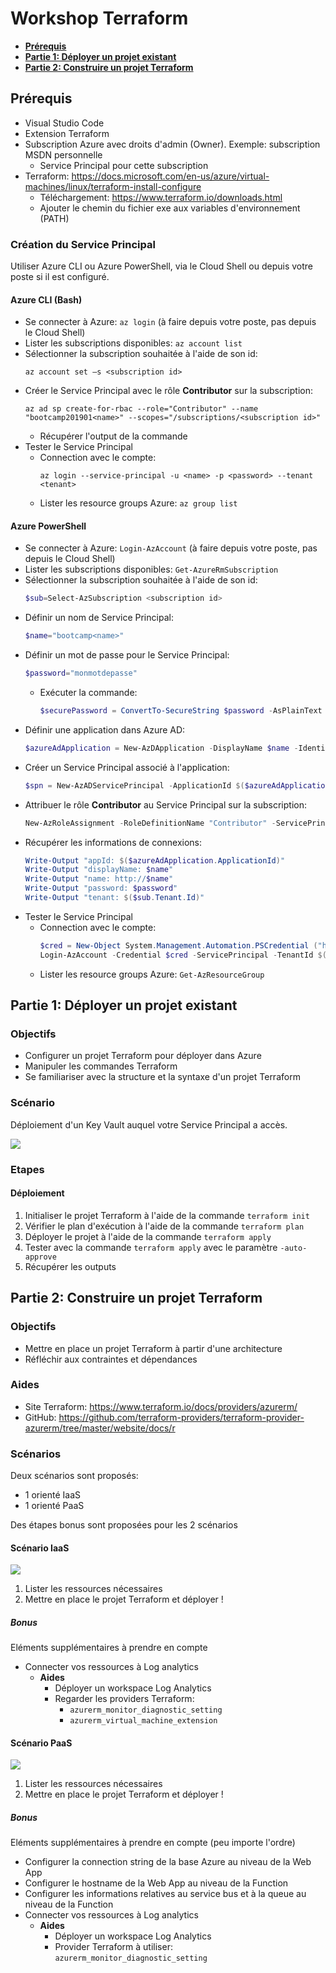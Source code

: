 # Workshop Terraform
- **[Prérequis](#prérequis)**
- **[Partie 1: Déployer un projet existant](#partie-1-déployer-un-projet-existant)**
- **[Partie 2: Construire un projet Terraform](#partie-2-construire-un-projet-terraform)**

## Prérequis
- Visual Studio Code
- Extension Terraform
- Subscription Azure avec droits d'admin (Owner). Exemple: subscription MSDN personnelle
  - Service Principal pour cette subscription
- Terraform: 
https://docs.microsoft.com/en-us/azure/virtual-machines/linux/terraform-install-configure 
  - Téléchargement: https://www.terraform.io/downloads.html 
  - Ajouter le chemin du fichier exe aux variables d'environnement (PATH)

### Création du Service Principal
Utiliser Azure CLI ou Azure PowerShell, via le Cloud Shell ou depuis votre poste si il est configuré.

#### Azure CLI (Bash)
- Se connecter à Azure: `az login` (à faire depuis votre poste, pas depuis le Cloud Shell)
- Lister les subscriptions disponibles: `az account list`
- Sélectionner la subscription souhaitée à l'aide de son id: 
    ```
    az account set –s <subscription id>
    ```
- Créer le Service Principal avec le rôle **Contributor** sur la subscription:
    ```
    az ad sp create-for-rbac --role="Contributor" --name "bootcamp201901<name>" --scopes="/subscriptions/<subscription id>"
    ```
  - Récupérer l'output de la commande
- Tester le Service Principal
  - Connection avec le compte: 
    ```
    az login --service-principal -u <name> -p <password> --tenant <tenant>
    ```
  - Lister les resource groups Azure: `az group list`

#### Azure PowerShell
- Se connecter à Azure: `Login-AzAccount` (à faire depuis votre poste, pas depuis le Cloud Shell)
- Lister les subscriptions disponibles: `Get-AzureRmSubscription`
- Sélectionner la subscription souhaitée à l'aide de son id: 
    ```powershell
    $sub=Select-AzSubscription <subscription id>
    ```
- Définir un nom de Service Principal: 
    ```powershell
    $name="bootcamp<name>"
    ```
- Définir un mot de passe pour le Service Principal: 
    ```powershell
    $password="monmotdepasse"
    ```
  - Exécuter la commande: 
    ```powershell
    $securePassword = ConvertTo-SecureString $password -AsPlainText -Force
    ```
- Définir une application dans Azure AD: 
    ```powershell
    $azureAdApplication = New-AzDApplication -DisplayName $name -IdentifierUris "http://$name" -Password $securePassword -Verbose
    ```
- Créer un Service Principal associé à l'application: 
    ```powershell
    $spn = New-AzADServicePrincipal -ApplicationId $($azureAdApplication.ApplicationId)
    ```
- Attribuer le rôle **Contributor** au Service Principal sur la subscription: 
   ```powershell
   New-AzRoleAssignment -RoleDefinitionName "Contributor" -ServicePrincipalName $($azureAdApplication.ApplicationId) -Scope "/subscriptions/<subscription id>"
   ```
- Récupérer les informations de connexions:
    ```powershell
    Write-Output "appId: $($azureAdApplication.ApplicationId)"
    Write-Output "displayName: $name"
    Write-Output "name: http://$name"
    Write-Output "password: $password"
    Write-Output "tenant: $($sub.Tenant.Id)"
    ```
- Tester le Service Principal
  - Connection avec le compte:
    ```powershell
    $cred = New-Object System.Management.Automation.PSCredential ("http://$name", $securePassword)
    Login-AzAccount -Credential $cred -ServicePrincipal -TenantId $($sub.Tenant.Id)
    ```
  - Lister les resource groups Azure: `Get-AzResourceGroup`


## Partie 1: Déployer un projet existant

### Objectifs
- Configurer un projet Terraform pour déployer dans Azure
- Manipuler les commandes Terraform
- Se familiariser avec la structure et la syntaxe d'un projet Terraform

### Scénario
Déploiement d'un Key Vault auquel votre Service Principal a accès. 

![](png/schema_1.png) 

### Etapes

#### Déploiement
1. Initialiser le projet Terraform à l'aide de la commande `terraform init`
2. Vérifier le plan d'exécution à l'aide de la commande `terraform plan`
3. Déployer le projet à l'aide de la commande `terraform apply`
4. Tester avec la commande `terraform apply` avec le paramètre `-auto-approve` 
5. Récupérer les outputs

## Partie 2: Construire un projet Terraform

### Objectifs
- Mettre en place un projet Terraform à partir d'une architecture
- Réfléchir aux contraintes et dépendances

### Aides
- Site Terraform: https://www.terraform.io/docs/providers/azurerm/
- GitHub: https://github.com/terraform-providers/terraform-provider-azurerm/tree/master/website/docs/r

### Scénarios 
Deux scénarios sont proposés: 
- 1 orienté IaaS
- 1 orienté PaaS 

Des étapes bonus sont proposées pour les 2 scénarios

#### Scénario IaaS
![](png/schema_2.png)
1. Lister les ressources nécessaires
2. Mettre en place le projet Terraform et déployer !

##### Bonus
Eléments supplémentaires à prendre en compte
- Connecter vos ressources à Log analytics
  - **Aides**
    - Déployer un workspace Log Analytics
    - Regarder les providers Terraform: 
      - `azurerm_monitor_diagnostic_setting` 
      - `azurerm_virtual_machine_extension`

#### Scénario PaaS
![](png/schema_3.png)

1. Lister les ressources nécessaires
2. Mettre en place le projet Terraform et déployer !

##### Bonus
Eléments supplémentaires à prendre en compte (peu importe l'ordre)
- Configurer la connection string de la base Azure au niveau de la Web App 
- Configurer le hostname de la Web App au niveau de la Function
- Configurer les informations relatives au service bus et à la queue au niveau de la Function
- Connecter vos ressources à Log analytics
  - **Aides**
    - Déployer un workspace Log Analytics
    - Provider Terraform à utiliser: `azurerm_monitor_diagnostic_setting` 

